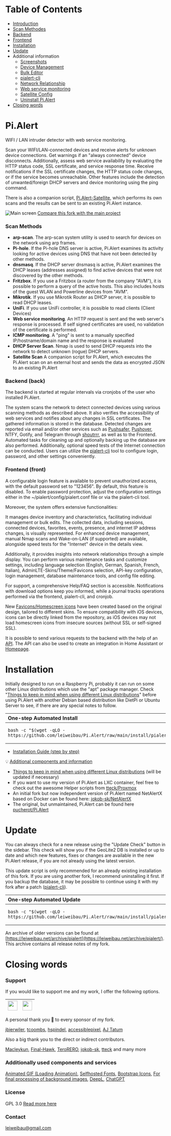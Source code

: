 # Table of Contents

* [Introduction](#pialert)
* [Scan Methodes](#scan-methods)
* [Backend](#backend-back)
* [Frontend](#frontend-front)
* [Installation](#installation)
* [Update](#update)
* Additional information
  * [Screenshots](docs/SCREENSHOTS.md)
  * [Device Management](docs/DEVICE_MANAGEMENT.md)
  * [Bulk Editor](docs/BULKEDITOR.md)
  * [pialert-cli](docs/PIALERTCLI.md)
  * [Network Relationship](docs/NETWORK_RELATIONSHIP.md)
  * [Web service monitoring](docs/WEBSERVICES.md)
  * [Satellite Config](docs/SATELLITES.md)
  * [Uninstall Pi.Alert](docs/UNINSTALL.md)
* [Closing words](#closing-words)


# Pi.Alert
<!--- --------------------------------------------------------------------- --->

WIFI / LAN intruder detector with web service monitoring.

Scan your WIFI/LAN-connected devices and receive alerts for unknown device connections. Get warnings 
if an "always connected" device disconnects. Additionally, assess web service availability by evaluating 
the HTTP status code, SSL certificate, and service response time. Receive notifications if the SSL 
certificate changes, the HTTP status code changes, or if the service becomes unreachable. Other features 
include the detection of unwanted/foreign DHCP servers and device monitoring using the ping command.

There is also a companion script, [Pi.Alert-Satellite](https://github.com/leiweibau/Pi.Alert-Satellite), 
which performs its own scans and the results can be sent to an existing Pi.Alert instance.

![Main screen][main]
[Compare this fork with the main project](docs/VERSIONCOMPARE.md)


### Scan Methods

  - **arp-scan**. The arp-scan system utility is used to search for devices on the network using arp frames.
  - **Pi-hole**. If the Pi-hole DNS server is active, Pi.Alert examines its activity looking for active devices using DNS that have not been detected by other methods.
  - **dnsmasq**. If the DHCP server dnsmasq is active, Pi.Alert examines the DHCP leases (addresses assigned) to find active devices that were not discovered by the other methods.
  - **Fritzbox**. If you use a Fritzbox (a router from the company "AVM"), it is possible to perform a query of the active hosts. This also includes hosts of the guest WLAN and Powerline devices from "AVM".
  - **Mikrotik**. If you use Mikrotik Router as DHCP server, it is possible to read DHCP leases.
  - **UniFi**. If you use UniFi controller, it is possible to read clients (Client Devices)
  - **Web service monitoring**. An HTTP request is sent and the web server's response is processed. If self signed certificates are used, no validation of the certificate is performed.
  - **ICMP monitoring**. A "ping" is sent to a manually specified IP/hostname/domain name and the response is evaluated
  - **DHCP Server Scan**. Nmap is used to send DHCP requests into the network to detect unknown (rogue) DHCP servers.
  - **Satellite Scan** A companion script for Pi.Alert, which executes the Pi.Alert scan on an external host and sends the data as encrypted JSON to an existing Pi.Alert

### Backend (back)

The backend is started at regular intervals via cronjobs of the user who installed Pi.Alert.

The system scans the network to detect connected devices using various scanning methods as described above. 
It also verifies the accessibility of web services and notifies about any changes in SSL certificates. 
The gathered information is stored in the database. Detected changes are reported via email and/or other services 
such as [Pushsafer](https://www.pushsafer.com/), [Pushover](https://pushover.net/), NTFY, Gotify, and Telegram through [shoutrrr](docs/SHOUTRRR.md), as well as to the Frontend. Automated 
tasks for cleaning up and optionally backing up the database are also performed. Additionally, optional speed tests of the Internet 
connection can be conducted. Users can utilize the [pialert-cli](docs/PIALERTCLI.md) tool to configure login, password, and other 
settings conveniently.

### Frontend (front)

A configurable login feature is available to prevent unauthorized access, with the default password set to "123456". By default, this feature is disabled. 
To enable password protection, adjust the configuration settings either in the ~/pialert/config/pialert.conf file or via the pialert-cli tool.

Moreover, the system offers extensive functionalities:

It manages device inventory and characteristics, facilitating individual management or bulk edits. The collected data, including sessions, connected devices, 
favorites, events, presence, and internet IP address changes, is visually represented. For enhanced device management, manual Nmap scans and Wake-on-LAN 
(if supported) are available, alongside speed tests for the "Internet" device in the details view.

Additionally, it provides insights into network relationships through a simple display. You can perform various maintenance tasks and customize settings, 
including language selection (English, German, Spanish, French, Italian), AdminLTE-Skins/Theme/Favicons selection, API-key configuration, login management, 
database maintenance tools, and config file editing.

For support, a comprehensive Help/FAQ section is accessible. Notifications with download options keep you informed, while a journal tracks operations 
performed via the frontend, pialert-cli, and cronjob. 

New [Favicons/Homescreen icons](docs/ICONS.md) have been created based on the original design, tailored to different skins. To ensure compatibility with 
iOS devices, icons can be directly linked from the repository, as iOS devices may not load homescreen icons from insecure sources (without SSL or self-signed SSL).

It is possible to send various requests to the backend with the help of an [API](docs/API-USAGE.md). The API can also be used to create an integration in Home Assistant or [Homepage](https://github.com/gethomepage/homepage).


# Installation
<!--- --------------------------------------------------------------------- --->
Initially designed to run on a Raspberry Pi, probably it can run on some other
Linux distributions which use the "apt" package manager. Check "[Things to keep in mind when using different Linux distributions](docs/LINUX-DISTRIBUTIONS.md)" before using Pi.Alert with another Debian based distribution like DietPi or Ubuntu Server to see, if there are any special notes to follow.

<table>
  <thead>
    <tr><th align="left">One-step Automated Install</th></tr>
  </thead>
  <tbody>
  <tr><td>

```
bash -c "$(wget -qLO - https://github.com/leiweibau/Pi.Alert/raw/main/install/pialert_install.sh)"
```
  </td></tr>
  </tbody>
</table>


- [Installation Guide (step by step)](docs/INSTALL.md)

:bulb: <ins>Additional components and information</ins>

 - [Things to keep in mind when using different Linux distributions](docs/LINUX-DISTRIBUTIONS.md) (will be updated if necessary)
 - If you want to use my version of Pi.Alert as LXC container, feel free to check out the awesome Helper scripts from [tteck/Proxmox](https://github.com/tteck/Proxmox)
 - An initial fork but now independent version of Pi.Alert named NetAlertX based on Docker can be found here: [jokob-sk/NetAlertX](https://github.com/jokob-sk/NetAlertX)
 - The original, but unmaintained, Pi.Alert can be found here [pucherot/Pi.Alert](https://github.com/pucherot/Pi.Alert/)

# Update
<!--- --------------------------------------------------------------------- --->
You can always check for a new release using the "Update Check" button in the sidebar. This check will show you if the GeoLite2 DB is 
installed or up to date and which new features, fixes or changes are available in the new Pi.Alert release, if you are not already using the latest version.

This update script is only recommended for an already existing installation of this fork. If you are using another fork, 
I recommend uninstalling it first. If you backup the database, it may be possible to continue using it with my fork after a patch ([pialert-cli](docs/PIALERTCLI.md)).

<table>
  <thead>
    <tr><th align="left">One-step Automated Update</th></tr>
  </thead>
  <tbody>
  <tr><td>

```
bash -c "$(wget -qLO - https://github.com/leiweibau/Pi.Alert/raw/main/install/pialert_update.sh)"
```
  </td></tr>
  </tbody>
</table>

An archive of older versions can be found at [https://leiweibau.net/archive/pialert](https://leiweibau.net/archive/pialert/). This archive contains all release notes of my fork.

# Closing words
<!--- --------------------------------------------------------------------- --->

### Support

  If you would like to support me and my work, I offer the following options.

  | [<img src="https://raw.githubusercontent.com/leiweibau/Pi.Alert/assets/githubsponsor.png" height="30px">](https://github.com/sponsors/leiweibau) | [<img src="https://www.buymeacoffee.com/assets/img/custom_images/orange_img.png" height="30px">](https://www.buymeacoffee.com/leiweibau) |
  | ---- | ---- |

  A personal thank you :pray: to every sponsor of my fork.

  [jbierwiler](https://github.com/jbierwiler), [tcoombs](https://github.com/tcoombs), [hspindel](https://github.com/hspindel), [accessiblepixel](https://github.com/accessiblepixel), [AJ Tatum](https://github.com/ajtatum)

  Also a big thank you to the direct or indirect contributors.

  [Macleykun](https://github.com/Macleykun), [Final-Hawk](https://github.com/Final-Hawk), [TeroRERO](https://github.com/terorero), [jokob-sk](https://github.com/jokob-sk/Pi.Alert), [tteck](https://github.com/tteck/Proxmox) and many more

### Additionally used components and services
[Animated GIF (Loading Animation)](https://commons.wikimedia.org/wiki/File:Loading_Animation.gif), [Selfhosted Fonts](https://github.com/adobe-fonts/source-sans), 
[Bootstrap Icons](https://github.com/twbs/icons), [For final processing of background images](https://www.imgonline.com.ua/eng/make-seamless-texture.php), 
[DeepL](https://www.deepl.com), [ChatGPT](https://chat.openai.com)


### License
  GPL 3.0
  [Read more here](LICENSE.txt)

### Contact

  leiweibau@gmail.com

<!--- --------------------------------------------------------------------- --->
[main]:    https://raw.githubusercontent.com/leiweibau/Pi.Alert/assets/screen_main_da_li.png          "Main screen"

